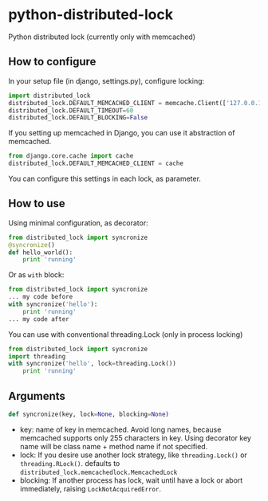 python-distributed-lock
=======================

Python distributed lock (currently only with memcached)

How to configure
------------------------

In your setup file (in django, settings.py), configure locking:

```python
import distributed_lock
distributed_lock.DEFAULT_MEMCACHED_CLIENT = memcache.Client(['127.0.0.1:11211'])
distributed_lock.DEFAULT_TIMEOUT=60
distributed_lock.DEFAULT_BLOCKING=False
```

If you setting up memcached in Django, you can use it abstraction of memcached.

```python
from django.core.cache import cache
distributed_lock.DEFAULT_MEMCACHED_CLIENT = cache
```

You can configure this settings in each lock, as parameter.


How to use
------------------------

Using minimal configuration, as decorator:

```python
from distributed_lock import syncronize
@syncronize()
def hello_world():
    print 'running'
```

Or as `with` block:

```python
from distributed_lock import syncronize
... my code before
with syncronize('hello'):
    print 'running'
... my code after
```

You can use with conventional threading.Lock (only in process locking)

```python
from distributed_lock import syncronize
import threading
with syncronize('hello', lock=threading.Lock())
    print 'running'
```

Arguments
------------------------

```python
def syncronize(key, lock=None, blocking=None)
```

  * key: name of key in memcached. Avoid long names, because memcached supports only 255 characters in key. Using decorator
  key name will be class name + method name if not specified.
  * lock: If you desire use another lock strategy, like `threading.Lock()` or `threading.RLock()`. defaults to `distributed_lock.memcachedlock.MemcachedLock`
  * blocking: If another process has lock, wait until have a lock or abort immediately, raising `LockNotAcquiredError`.
  


